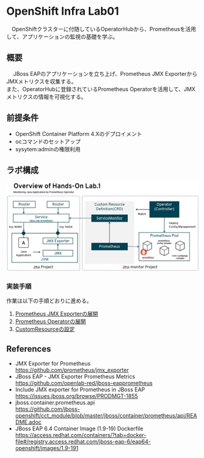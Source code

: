 

# OpenShift Infra Lab01
　OpenShiftクラスターに付随しているOperatorHubから、Prometheusを活用して、アプリケーションの監視の基礎を学ぶ。

## 概要
　
JBoss EAPのアプリケーションを立ち上げ、Prometheus JMX ExporterからJMXメトリクスを収集する。   
また、OperatorHubに登録されているPrometheus Operatorを活用して、JMXメトリクスの情報を可視化する。

## 前提条件
- OpenShift Container Platform 4.Xのデプロイメント
- ocコマンドのセットアップ  
- sysytem:adminの権限利用

## ラボ構成

![Lab01 WorkShop Overview](images/hands-on-overview.jpg "WorkShop Overview")

### 実装手順
作業は以下の手順どおりに進める。

1. [Prometheus JMX Exporterの展開](1_jmx-exporter.md)  
2. [Prometheus Operatorの展開](2_PrometheusOperator.md)  
3. [CustomResourceの設定](3_CustomResource.md)  

## References

* JMX Exporter for Prometheus  
https://github.com/prometheus/jmx_exporter  
* JBoss EAP - JMX Exporter Prometheus Metrics  
https://github.com/openlab-red/jboss-eapprometheus  
* Include JMX exporter for Prometheus in JBoss EAP  
https://issues.jboss.org/browse/PRODMGT-1855  
* jboss.container.prometheus.api   
https://github.com/jboss-openshift/cct_module/blob/master/jboss/container/prometheus/api/README.adoc  
* JBoss EAP 6.4 Container Image (1.9-19) Dockerfile   
https://access.redhat.com/containers/?tab=docker-file#/registry.access.redhat.com/jboss-eap-6/eap64-openshift/images/1.9-191  
